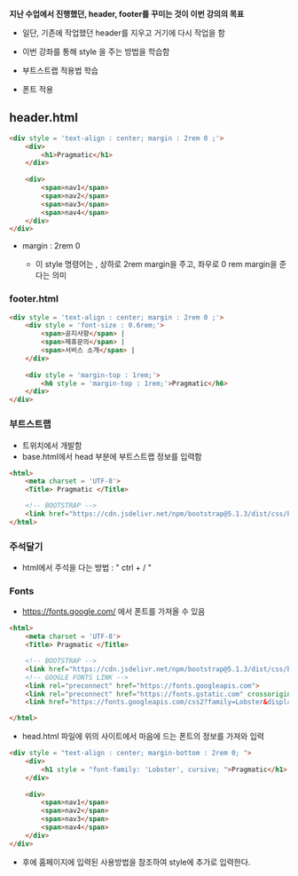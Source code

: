 __지난 수업에서 진행했던, header, footer를 꾸미는 것이 이번 강의의 목표__

* 일단, 기존에 작업했던 header를 지우고 거기에 다시 작업을 함
* 이번 강좌를 통해 style 을 주는 방법을 학습함
* 부트스트랩 적용법 학습

* 폰트 적용



## header.html

```html
<div style = 'text-align : center; margin : 2rem 0 ;'>
    <div>
        <h1>Pragmatic</h1>
    </div>
    
    <div>
        <span>nav1</span>
        <span>nav2</span>
        <span>nav3</span>
        <span>nav4</span>
    </div>
</div>
```

* margin : 2rem 0

  * 이  style 명령어는 , 상하로 2rem margin을 주고, 좌우로 0 rem margin을 준다는 의미

    

### footer.html

```html
<div style = 'text-align : center; margin : 2rem 0 ;'>
    <div style = 'font-size : 0.6rem;'>
        <span>공지사항</span> |
        <span>제휴문의</span> |
        <span>서비스 소개</span> |
    </div>
    
    <div style = 'margin-top : 1rem;'>
        <h6 style = 'margin-top : 1rem;'>Pragmatic</h6>
    </div>
</div>
```



### 부트스트랩 

* 트위치에서 개발함
* base.html에서 head 부분에 부트스트랩 정보를 입력함 

```html
<html>
    <meta charset = 'UTF-8'>
    <Title> Pragmatic </Title>

    <!-- BOOTSTRAP -->
    <link href="https://cdn.jsdelivr.net/npm/bootstrap@5.1.3/dist/css/bootstrap.min.css" rel="stylesheet" integrity="sha384-1BmE4kWBq78iYhFldvKuhfTAU6auU8tT94WrHftjDbrCEXSU1oBoqyl2QvZ6jIW3" crossorigin="anonymous">
</html>
```



### 주석달기

* html에서 주석을 다는 방법 : " ctrl + / "



### Fonts

* https://fonts.google.com/ 에서 폰트를 가져올 수 있음

```HTML
<html>
    <meta charset = 'UTF-8'>
    <Title> Pragmatic </Title>

    <!-- BOOTSTRAP -->
    <link href="https://cdn.jsdelivr.net/npm/bootstrap@5.1.3/dist/css/bootstrap.min.css" rel="stylesheet" integrity="sha384-1BmE4kWBq78iYhFldvKuhfTAU6auU8tT94WrHftjDbrCEXSU1oBoqyl2QvZ6jIW3" crossorigin="anonymous">
    <!-- GOOGLE FONTS LINK -->
    <link rel="preconnect" href="https://fonts.googleapis.com">
    <link rel="preconnect" href="https://fonts.gstatic.com" crossorigin>
    <link href="https://fonts.googleapis.com/css2?family=Lobster&display=swap" rel="stylesheet">

</html>
```

* head.html 파일에 위의 사이트에서 마음에 드는 폰트의 정보를 가져와 입력

```html
<div style = "text-align : center; margin-bottom : 2rem 0; ">
    <div>
        <h1 style = "font-family: 'Lobster', cursive; ">Pragmatic</h1>
    </div>
    
    <div>
        <span>nav1</span>
        <span>nav2</span>
        <span>nav3</span>
        <span>nav4</span>
    </div>
</div>
```

* 후에 홈페이지에 입력된 사용방법을 참조하여 style에 추가로 입력한다.